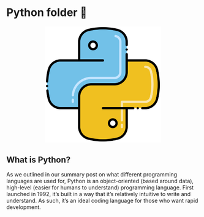 <h1>Python folder 🐍</h1>

<center>
<img src="assets\python.png" width="60%">
</center>

## What is Python?
As we outlined in our summary post on what different programming languages are used for, Python is an object-oriented (based around data), high-level (easier for humans to understand) programming language. First launched in 1992, it’s built in a way that it’s relatively intuitive to write and understand. As such, it’s an ideal coding language for those who want rapid development. 